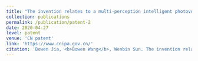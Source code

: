 ```yaml
---
title: "The invention relates to a multi-perception intelligent photovoltaic roof and its design method and design system"
collection: publications
permalink: /publication/patent-2
date: 2020-04-27
level: patent
venue: 'CN patent'
link: 'https://www.cnipa.gov.cn/'
citation: 'Bowen Jia, <b>Bowen Wang</b>, Wenbin Sun. The invention relates to a multi-perception intelligent photovoltaic roof and its design method and design system[P]. China:CN202010357623.X, 2020-04-27.'
---
```


